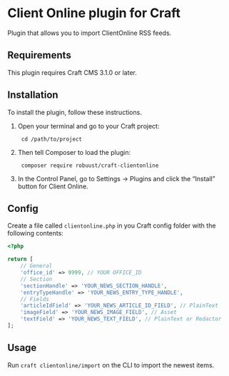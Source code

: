 Client Online plugin for Craft
=================

Plugin that allows you to import ClientOnline RSS feeds.

## Requirements

This plugin requires Craft CMS 3.1.0 or later.

## Installation

To install the plugin, follow these instructions.

1. Open your terminal and go to your Craft project:

        cd /path/to/project

2. Then tell Composer to load the plugin:

        composer require robuust/craft-clientonline

3. In the Control Panel, go to Settings → Plugins and click the “Install” button for Client Online.

## Config

Create a file called `clientonline.php` in you Craft config folder with the following contents:

```php
<?php

return [
    // General
    'office_id' => 9999, // YOUR OFFICE_ID
    // Section
    'sectionHandle' => 'YOUR_NEWS_SECTION_HANDLE',
    'entryTypeHandle' => 'YOUR_NEWS_ENTRY_TYPE_HANDLE',
    // Fields
    'articleIdField' => 'YOUR_NEWS_ARTICLE_ID_FIELD', // PlainText
    'imageField' => 'YOUR_NEWS_IMAGE_FIELD', // Asset
    'textField' => 'YOUR_NEWS_TEXT_FIELD', // PlainText or Redactor
];

```

## Usage

Run `craft clientonline/import` on the CLI to import the newest items.
